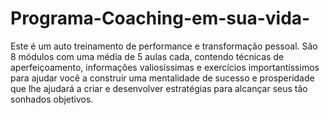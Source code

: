 # Programa-Coaching-em-sua-vida-
Este é um auto treinamento de performance e transformação pessoal. São 8 módulos com uma média de 5 aulas cada, contendo técnicas de aperfeiçoamento, informações valiosíssimas e exercícios importantíssimos para ajudar você a construir uma mentalidade de sucesso e prosperidade que lhe ajudará a criar e desenvolver estratégias para alcançar seus tão sonhados objetivos.
